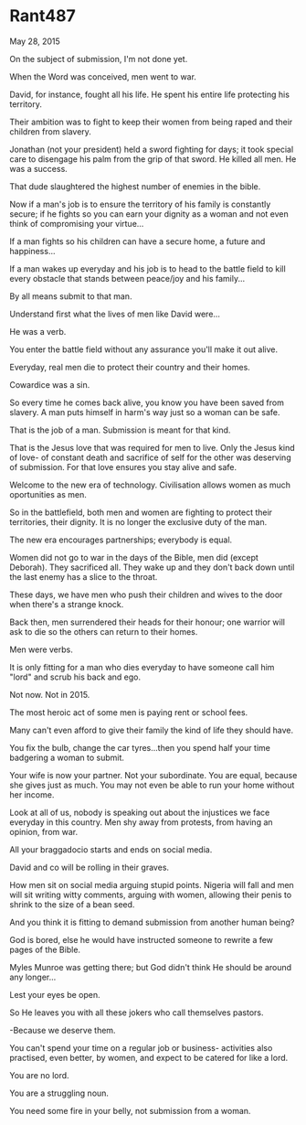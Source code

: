# Rant487


May 28, 2015

On the subject of submission, I'm not done yet.

When the Word was conceived, men went to war.

David, for instance, fought all his life. He spent his entire life protecting his territory. 

Their ambition was to fight to keep their women from being raped and their children from slavery.

Jonathan (not your president) held a sword fighting for days; it took special care to disengage his palm from the grip of that sword. He killed all men. He was a success.

That dude slaughtered the highest number of enemies in the bible. 

Now if a man's job is to ensure the territory of his family is constantly secure; if he fights so you can earn your dignity as a woman and not even think of compromising your virtue...

If a man fights so his children can have a secure home, a future and happiness...

If a man wakes up everyday and his job is to head to the battle field to kill every obstacle that stands between peace/joy and his family...

By all means submit to that man.

Understand first what the lives of men like David were...

He was a verb.

You enter the battle field without any assurance you'll make it out alive.

Everyday, real men die to protect their country and their homes.

Cowardice was a sin.

So every time he comes back alive, you know you have been saved from slavery. A man puts himself in harm's way just so a woman can be safe.

That is the job of a man. Submission is meant for that kind.

That is the Jesus love that was required for men to live. Only the Jesus kind of love- of constant death and sacrifice of self for the other was deserving of submission. For that love ensures you stay alive and safe.

Welcome to the new era of technology. Civilisation allows women as much oportunities as men.

So in the battlefield, both men and women are fighting to protect their territories, their dignity. It is no longer the exclusive duty of the man.

The new era encourages partnerships; everybody is equal.

Women did not go to war in the days of the Bible, men did (except Deborah). They sacrificed all. They wake up and they don't back down until the last enemy has a slice to the throat. 

These days, we have men who push their children and wives to the door when there's a strange knock.

Back then, men surrendered their heads for their honour; one warrior will ask to die so the others can return to their homes. 

Men were verbs.

It is only fitting for a man who dies everyday to have someone call him "lord" and scrub his back and ego. 

Not now. Not in 2015.

The most heroic act of some men is paying rent or school fees.

Many can't even afford to give their family the kind of life they should have.

You fix the bulb, change the car tyres...then you spend half your time badgering a woman to submit.

Your wife is now your partner. Not your subordinate. You are equal, because she gives just as much. You may not even be able to run your home without her income.

Look at all of us, nobody is speaking out about the injustices we face everyday in this country. Men shy away from protests, from having an opinion, from war.

All your braggadocio starts and ends on social media.

David and co will be rolling in their graves.

How men sit on social media arguing stupid points. Nigeria will fall and men will sit writing witty comments, arguing with women, allowing their penis to shrink to the size of a bean seed.

And you think it is fitting to demand submission from another human being?

God is bored, else he would have instructed someone to rewrite a few pages of the Bible.

Myles Munroe was getting there; but God didn't think He should be around any longer... 

Lest your eyes be open. 

So He leaves you with all these jokers who call themselves pastors. 

-Because we deserve them.

You can't spend your time on a regular job or business- activities also practised, even better, by women, and expect to be catered for like a lord.

You are no lord. 

You are a struggling noun. 

You need some fire in your belly, not submission from a woman.